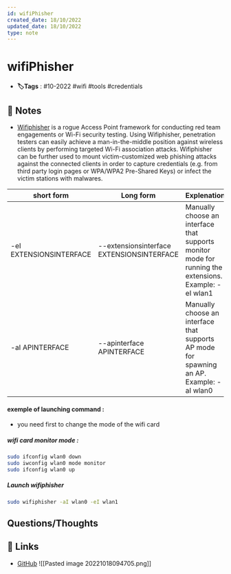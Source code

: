 ```yaml
---
id: wifiPhisher
created_date: 18/10/2022
updated_date: 18/10/2022
type: note
---
```


#  wifiPhisher
- **🏷️Tags** :  #10-2022 #wifi #tools #credentials 

## 📝 Notes
- [Wifiphisher](https://wifiphisher.org/) is a rogue Access Point framework for conducting red team engagements or Wi-Fi security testing. Using Wifiphisher, penetration testers can easily achieve a man-in-the-middle position against wireless clients by performing targeted Wi-Fi association attacks. Wifiphisher can be further used to mount victim-customized web phishing attacks against the connected clients in order to capture credentials (e.g. from third party login pages or WPA/WPA2 Pre-Shared Keys) or infect the victim stations with malwares.

| short form              | Long form                                 | Explenation                                                                                            |
| ----------------------- | ----------------------------------------- | ------------------------------------------------------------------------------------------------------ |
| -eI EXTENSIONSINTERFACE | --extensionsinterface EXTENSIONSINTERFACE | Manually choose an interface that supports monitor mode for running the extensions. Example: -eI wlan1 |
| -aI APINTERFACE         | --apinterface APINTERFACE                 | Manually choose an interface that supports AP mode for spawning an AP. Example: -aI wlan0              |

#### exemple of launching command : 
- you need first to change the mode of the wifi card 
##### wifi card monitor mode  : 
``` bash
sudo ifconfig wlan0 down
sudo iwconfig wlan0 mode monitor
sudo ifconfig wlan0 up
```
##### Launch wifiphisher
``` bash
sudo wifiphisher -aI wlan0 -eI wlan1 
```

## Questions/Thoughts


## 🔗 Links
- [GitHub](https://github.com/wifiphisher/wifiphisher.git)
![[Pasted image 20221018094705.png]]